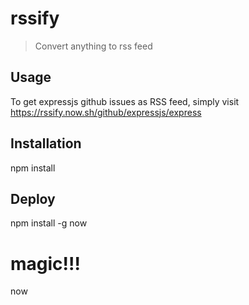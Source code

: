 # rssify
> Convert anything to rss feed

## Usage

To get expressjs github issues as RSS feed, simply visit https://rssify.now.sh/github/expressjs/express

## Installation

  npm install

## Deploy

  npm install -g now
  # magic!!!
  now
